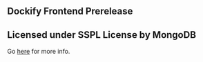 ## Dockify Frontend Prerelease

## Licensed under SSPL License by MongoDB
Go [here](./LICENSE) for more info.